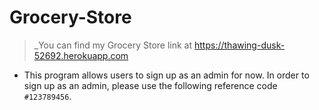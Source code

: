 # Grocery-Store

> _You can find my Grocery Store link at https://thawing-dusk-52692.herokuapp.com

- This program allows users to sign up as an admin for now. In order to sign up as an admin, please use the following reference code `#123789456`.
